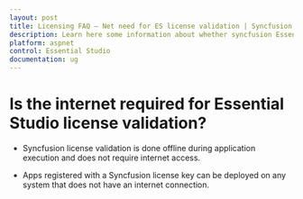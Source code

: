 ```yaml
---
layout: post
title: Licensing FAQ – Net need for ES license validation | Syncfusion
description: Learn here some information about whether syncfusion Essential Studio license validation needs internet conncetion.
platform: aspnet
control: Essential Studio
documentation: ug
---
```


# Is the internet required for Essential Studio license validation?

* Syncfusion license validation is done offline during application execution and does not require internet access. 

* Apps registered with a Syncfusion license key can be deployed on any system that does not have an internet connection.